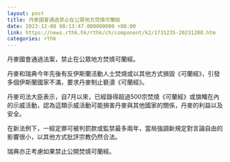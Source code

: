 ```yaml
---
layout: post
title: 丹麥國會通過禁止在公眾地方焚燒可蘭經
date: 2023-12-08 08:13:47.000000000 +08:00
link: https://news.rthk.hk/rthk/ch/component/k2/1731235-20231208.htm
categories: rthk
---
```


丹麥國會通過法案，禁止在公眾地方焚燒可蘭經。

丹麥和瑞典今年先後有反伊斯蘭活動人士焚燒或以其他方式損毀《可蘭經》，引發多個伊斯蘭國家不滿，要求丹麥制止褻瀆《可蘭經》。

丹麥司法大臣表示，自7月以來，已經錄得超過500宗焚燒《可蘭經》或旗幟在內的示威活動，認為這類示威活動可能損害丹麥與其他國家的關係，丹麥的利益以及安全。

在新法例下，一經定罪可被判罰款或監禁最多兩年，當局強調新規定對言論自由的影響很小，以其他方式批評宗教仍然合法。

瑞典亦正考慮如果禁止公開焚燒可蘭經。
